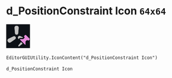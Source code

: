 # d_PositionConstraint Icon `64x64`
<img src="/img/d_PositionConstraint%20Icon.png" width=64 height=64>

``` CSharp
EditorGUIUtility.IconContent("d_PositionConstraint Icon")
```
```
d_PositionConstraint Icon
```
